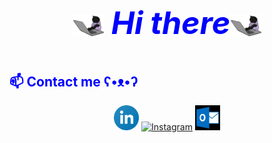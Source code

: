 <html>
<body>
<h1 style="color:blue;font-size:50px;font-style:oblique">
<p align="center">
	<img align="center" src="github.gif" width="50px"> <b><i> Hi there</b></i><img align="center" src="github.gif" width="50px"> </h1>
</html>
</body>


<!--END_SECTION:waka-->


 
<html>
<body>
<h2 style="color:blue;font-size 50px">
<b>📫 Contact me ʕ•ᴥ•ʔ </b></h2>
</html>
</body>

<p align="center">
<a href="https://www.linkedin.com/in/bircan-ata%C5%9F-059880168/"><img height="40px" alt="LinkedIn" src="Lkdn2.jpg"></a>
 <a href="https://www.instagram.com/atasbircan/"><img height="40px" alt="Instagram" src="İnsta.jpg"></a>
<a href="mailto:atas.bircan@hotmail.com"><img height="40px" alt="Email" src="mail.jpg"></a>
</p>

<!--
**atasbircan/atasbircan** is a ✨ _special_ ✨ repository because its `README.md` (this file) appears on your GitHub profile.

Here are some ideas to get you started:

- 🔭 I’m currently working on ...
- 🌱 I’m currently learning ...
- 👯 I’m looking to collaborate on ...
- 🤔 I’m looking for help with ...
- 💬 Ask me about ...
- 📫 How to reach me: ...
- 😄 Pronouns: ...
- ⚡ Fun fact: ...
-->
